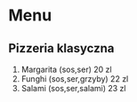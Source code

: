 # Menu
## Pizzeria klasyczna
1. Margarita (sos,ser) 20 zl
2. Funghi (sos,ser,grzyby) 22 zl
3. Salami (sos,ser,salami) 23 zl
